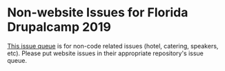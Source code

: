 # Non-website Issues for Florida Drupalcamp 2019
[This issue queue](https://github.com/florida-drupalcamp/fldc-issues/issues) is for non-code related issues (hotel, catering, speakers, etc). Please put website issues in their appropriate repository's issue queue.
